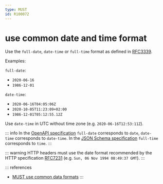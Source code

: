 ```yaml
---
type: MUST
id: R100072
---
```


# use common date and time format

Use the `full-date`, `date-time` or `full-time` format as defined in [RFC3339][rfc3339].

Examples:

`full-date`:

- `2020-06-16`
- `1986-12-01`

`date-time`:

- `2020-06-16T04:05:06Z`
- `2020-10-05T11:23:09+02:00`
- `1986-12-01T05:12:55.12Z`

Use `date-time` in UTC without time zone (e.g. `2020-06-16T12:53:11Z`).

::: info
In the [OpenAPI specification][openapi-specification-data-types] `full-date` corresponds to `date`, `date-time` corresponds to `date-time`.
In the [JSON Schema specification][json-schema-spec-defined-formats] `full-time` corresponds to `time`.
:::

::: warning
HTTP headers must use the date format recommended by the HTTP specification [RFC7231][rfc7231] (e.g. `Sun, 06 Nov 1994 08:49:37 GMT`).
:::

::: references

- [MUST use common data formats](./guidelines/020_guidelines/060_resources/3010_must-use-common-data-formats.md)
  :::

[rfc3339]: https://tools.ietf.org/html/rfc3339#section-5.6
[json-schema-spec-defined-formats]: https://json-schema.org/draft/2019-09/json-schema-validation.html#rfc.section.7.3
[openapi-specification-data-types]: http://spec.openapis.org/oas/v3.0.3#data-types
[rfc7231]: https://tools.ietf.org/html/rfc7231#section-7.1.1.1
